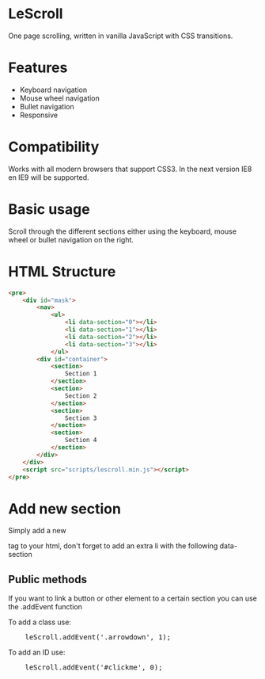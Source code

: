 # LeScroll
One page scrolling, written in vanilla JavaScript with CSS transitions. 

# Features
- Keyboard navigation
- Mouse wheel navigation
- Bullet navigation
- Responsive

# Compatibility
Works with all modern browsers that support CSS3. In the next version IE8 en IE9 will be supported.

# Basic usage
Scroll through the different sections either using the keyboard, mouse wheel or bullet navigation on the right.

# HTML Structure
```html
<pre>
	<div id="mask">
		<nav>
			<ul>
				<li data-section="0"></li>
				<li data-section="1"></li>
		        <li data-section="2"></li>
				<li data-section="3"></li>
			</ul>
		<div id="container">
			<section>
				Section 1
			</section>
			<section>
				Section 2
			</section>
			<section>
				Section 3
			</section>
			<section>
				Section 4
			</section>
		</div>
	</div>
	<script src="scripts/lescroll.min.js"></script>
</pre>
```

# Add new section
Simply add a new <section> tag to your html, don't forget to add an extra li with the following data-section

# Public methods
If you want to link a button or other element to a certain section you can use the .addEvent function

To add a class use:
<pre>
	leScroll.addEvent('.arrowdown', 1);
</pre>
To add an ID use:
<pre>
	leScroll.addEvent('#clickme', 0);
</pre>
